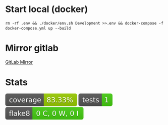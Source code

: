 Start local (docker)
==================

    rm -rf .env && ./docker/env.sh Development >>.env && docker-compose -f docker-compose.yml up --build

Mirror gitlab
==================
[GitLab Mirror](https://gitlab.com/GavrilovStepan01/TemplateModernProject)

Stats
==================
<img src="coverage-badge.svg" alt="coverage">
<img src="tests-badge.svg" alt="tests">
<img src="flake8-badge.svg" alt="flake8">
